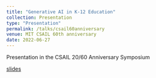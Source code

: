 ```yaml
---
title: "Generative AI in K-12 Education"
collection: Presentation
type: "Presentation"
permalink: /talks/csail60anniversary
venue: MIT CSAIL 60th anniversary
date: 2022-06-27
---
```


Presentation in the CSAIL 20/60 Anniversary Symposium

[slides](https://docs.google.com/presentation/d/1Qbhfr-1cXUJd588JuprMEWmLKrum5wIQ/edit#slide=id.p1)
